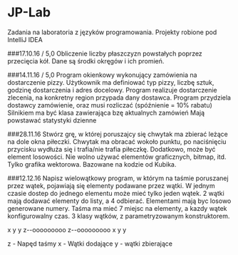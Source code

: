 # JP-Lab
Zadania na laboratoria z języków programowania. Projekty robione pod IntelliJ IDEA

###17.10.16 / 5,0
Obliczenie liczby płaszczyzn powstałych poprzez przecięcia kół. Dane są środki okręgów i ich promień.

###14.11.16 / 5,0
Program okienkowy wykonujący zamówienia na dostarczenie pizzy. Użytkownik ma definiować typ pizzy, liczbę sztuk, godzinę dostarczenia i adres docelowy. 
Program realizuje dostarczenie zlecenia, na konkretny region przypada dany dostawca.
Program przydziela dostawcy zamówienie, oraz musi rozliczać (spóźnienie = 10% rabatu) 
Silnikiem ma być klasa zawierająca bzę aktualnych zamówień
Mają powstawać statystyki dzienne

###28.11.16
Stwórz grę, w której poruszajcy się chwytak ma zbierać leżące na dole okna piłeczki. Chwytak ma obracać wokoło punktu, po naciśnięciu przycisku wydłuża się i trafia/nie trafia piłeczkę. Dodatkowo, może być element losowości. Nie wolno używać elementów graficznych, bitmap, itd. Tylko grafika wektorowa. Bazowane na kodzie od Kubika.

###12.12.16
Napisz wielowątkowy program, w którym na taśmie poruszanej przez wątek, pojawiają się elementy podawane przez wątki. W jednym czasie dostep do jednego elementu może mieć tylko jeden wątek. 2 wątki mają dodawać elementy do listy, a 4 odbierać. Elementami mają byc losowo generowane numery. Taśma ma mieć 7 miejsc na elementy, a kazdy wątek konfigurowalny czas. 3 klasy wątków, z parametryzowanym konstruktorem.

   x   y   y
z--ooooooooo
z--ooooooooo
   x   y   y

z - Napęd taśmy
x - Wątki dodające
y - wątki zbierające
